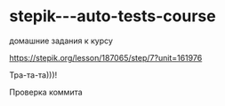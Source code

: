 ﻿# stepik---auto-tests-course
домашние задания к курсу

https://stepik.org/lesson/187065/step/7?unit=161976

Тра-та-та)))!

Проверка коммита